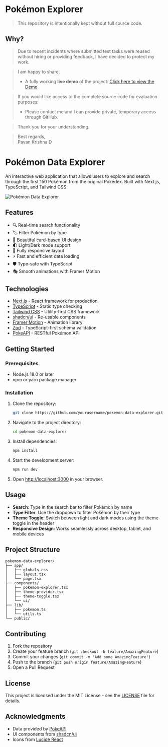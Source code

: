 # Pokémon Explorer

> This repository is intentionally kept without full source code.

## Why?
> Due to recent incidents where submitted test tasks were reused without hiring or providing feedback, I have decided to protect my work.

> I am happy to share:
> - A fully working **live demo** of the project: [Click here to view the Demo](https://pokemonexplorerbykrishna.netlify.app/)

> If you would like access to the complete source code for evaluation purposes:
> - Please contact me and I can provide private, temporary access through GitHub.

> Thank you for your understanding.

> Best regards,  
> Pavan Krishna D

# Pokémon Data Explorer

An interactive web application that allows users to explore and search through the first 150 Pokémon from the original Pokédex. Built with Next.js, TypeScript, and Tailwind CSS.

![Pokémon Data Explorer](https://images.pexels.com/photos/1716861/pexels-photo-1716861.jpeg?auto=compress&cs=tinysrgb&w=1260&h=750&dpr=2) 

## Features

- 🔍 Real-time search functionality
- 🏷️ Filter Pokémon by type
- 🎨 Beautiful card-based UI design
- 🌓 Light/Dark mode support
- 📱 Fully responsive layout
- ⚡ Fast and efficient data loading
- 🛡️ Type-safe with TypeScript
- 🎭 Smooth animations with Framer Motion

## Technologies

- [Next.js](https://nextjs.org/) - React framework for production
- [TypeScript](https://www.typescriptlang.org/) - Static type checking
- [Tailwind CSS](https://tailwindcss.com/) - Utility-first CSS framework
- [shadcn/ui](https://ui.shadcn.com/) - Re-usable components
- [Framer Motion](https://www.framer.com/motion/) - Animation library
- [Zod](https://zod.dev/) - TypeScript-first schema validation
- [PokeAPI](https://pokeapi.co/) - RESTful Pokémon API

## Getting Started

### Prerequisites

- Node.js 18.0 or later
- npm or yarn package manager

### Installation

1. Clone the repository:
   ```bash
   git clone https://github.com/yourusername/pokemon-data-explorer.git
   ```

2. Navigate to the project directory:
   ```bash
   cd pokemon-data-explorer
   ```

3. Install dependencies:
   ```bash
   npm install
   ```

4. Start the development server:
   ```bash
   npm run dev
   ```

5. Open [http://localhost:3000](http://localhost:3000) in your browser.

## Usage

- **Search**: Type in the search bar to filter Pokémon by name
- **Type Filter**: Use the dropdown to filter Pokémon by their type
- **Theme Toggle**: Switch between light and dark modes using the theme toggle in the header
- **Responsive Design**: Works seamlessly across desktop, tablet, and mobile devices

## Project Structure

```
pokemon-data-explorer/
├── app/
│   ├── globals.css
│   ├── layout.tsx
│   └── page.tsx
├── components/
│   ├── pokemon-explorer.tsx
│   ├── theme-provider.tsx
│   ├── theme-toggle.tsx
│   └── ui/
├── lib/
│   ├── pokemon.ts
│   └── utils.ts
└── public/
```

## Contributing

1. Fork the repository
2. Create your feature branch (`git checkout -b feature/AmazingFeature`)
3. Commit your changes (`git commit -m 'Add some AmazingFeature'`)
4. Push to the branch (`git push origin feature/AmazingFeature`)
5. Open a Pull Request

## License

This project is licensed under the MIT License - see the [LICENSE](LICENSE) file for details.

## Acknowledgments

- Data provided by [PokeAPI](https://pokeapi.co/)
- UI components from [shadcn/ui](https://ui.shadcn.com/)
- Icons from [Lucide React](https://lucide.dev/)

